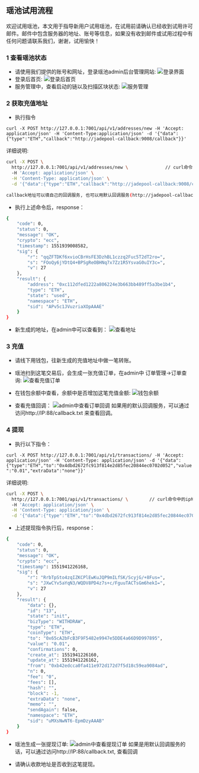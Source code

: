 
## 瑶池试用流程
欢迎试用瑶池，本文用于指导新用户试用瑶池，在试用前请确认已经收到试用许可邮件。邮件中包含服务器的地址、账号等信息，如果没有收到邮件或试用过程中有任何问题请联系我们，谢谢，试用愉快！


### 1 查看瑶池状态

- 请使用我们提供的账号和网址，登录瑶池admin后台管理网站:
![登录界面](https://ws2.sinaimg.cn/large/006tKfTcgy1g0u7316iqej31lo0u0n0m.jpg)
- 登录后首页:
![登录后首页](https://ws4.sinaimg.cn/large/006tKfTcgy1g0u7460da4j31of0u0jwr.jpg)
- 服务管理中，查看启动的链以及扫描区块状态:
![服务管理](https://ws3.sinaimg.cn/large/006tKfTcgy1g0u70z7bb7j31rm0u0tfe.jpg)

### 2 获取充值地址
- 执行指令

`curl -X POST http://127.0.0.1:7001/api/v1/addresses/new -H 'Accept: application/json' -H 'Content-Type:application/json' -d '{"data":{"type":"ETH","callback":"http://jadepool-callback:9008/callback"}}'`

详细说明:
```bash
curl -X POST \
  http://127.0.0.1:7001/api/v1/addresses/new \              // curl命令中的ip地址替换成瑶池服务器的IP，端口号和path部分不变
  -H 'Accept: application/json' \
  -H 'Content-Type: application/json' \
  -d '{"data":{"type":"ETH","callback":"http://jadepool-callback:9008/callback"}}'      // type: 指定币种
                                                                                        // callback: 回调地址
callback地址可以填自己的回调服务, 也可以用默认回调服务(http://jadepool-callback:9008/callback)；用默认的回调服务，可以通过http://IP:88/callback.txt 来查看callback的内容。
```

- 执行上述命令后，response：
```bash
{
	"code": 0,
	"status": 0,
	"message": "OK",
	"crypto": "ecc",
	"timestamp": 1551939008582,
	"sig": {
		"r": "qqZFTDKf6xvioCBrHsFE3DzhBL1czzq2Fuc5T2dT2ro=",
		"s": "FOoQy6jYDtQ4+BPSgReOBHNq7x7Zz1R5YsvaG0uIY3c=",
		"v": 27
	},
	"result": {
		"address": "0xc112dfed1222a806224e3b663bb489ff5a3be1b4",                               // 新生成的充值地址
		"type": "ETH",
		"state": "used",
		"namespace": "ETH",
		"sid": "APv5c1JVuzriaXOpAAAE"
	}
}
```
- 新生成的地址，在admin中可以查看到：
![查看地址](https://ws4.sinaimg.cn/large/006tKfTcgy1g0u7akzgfzj31pn0u044g.jpg)

### 3 充值
- 请线下用钱包，往新生成的充值地址中做一笔转账。
- 瑶池扫到这笔交易后，会生成一张充值订单，在admin中 订单管理->订单查询:
![查看充值订单](https://ws4.sinaimg.cn/large/006tKfTcgy1g0u80pggr6j31l40u07bn.jpg)
- 在钱包余额中查看，余额中是否增加这笔充值金额:
![钱包余额](https://ws1.sinaimg.cn/large/006tKfTcgy1g0u7xntufoj31jt0u0gs0.jpg)

- 查看充值回调：
![admin中查看订单回调](https://ws1.sinaimg.cn/large/006tKfTcgy1g0u85fa4s7j31oc0u0k4y.jpg)
如果用的默认回调服务，可以通过访问http://IP:88/callback.txt 来查看回调。

### 4 提现

- 执行以下指令：

`curl -X POST http://127.0.0.1:7001/api/v1/transactions/ -H 'Accept: application/json' -H 'Content-Type: application/json' -d '{"data":{"type":"ETH","to":"0x4dbd2672fc913f814e2d85fec20844ec0702d052","value":"0.01","extraData":"none"}}'`

详细说明:
```bash
curl -X POST \
  http://127.0.0.1:7001/api/v1/transactions/ \        // curl命令中的ip地址替换成瑶池服务器的IP，端口号和path部分不变
  -H 'Accept: application/json' \
  -H 'Content-Type: application/json' \
  -d '{"data":{"type":"ETH","to":"0x4dbd2672fc913f814e2d85fec20844ec0702d052","value":"0.01","extraData":"none"}}'     // type: 指定币种;to: 提现到的地址;  value: 提现金额;
```

- 上述提现指令执行后，response：
```bash
{
	"code": 0,
	"status": 0,
	"message": "OK",
	"crypto": "ecc",
	"timestamp": 1551941226168,
	"sig": {
		"r": "RrbTpSto4zqIZKCPlEwKuJQP9mILfSK/ScyjG/+8Fus=",
		"s": "JXwCYv5aYqN3/WQDV8PD4z7s+c/FguuTACTsGm6hekI=",
		"v": 27
	},
	"result": {
		"data": {},
		"id": "13",                                                               // 生成的提现单号
		"state": "init",
		"bizType": "WITHDRAW",
		"type": "ETH",
		"coinType": "ETH",
		"to": "0x65cA2bFcB3F9F5482e9947e5DDE4a66D9D997895",
		"value": "0.01",
		"confirmations": 0,
		"create_at": 1551941226160,
		"update_at": 1551941226162,
		"from": "0xb42edcca0fa411e972d172d7f5d18c59ea9084ad",
		"n": 0,
		"fee": "0",
		"fees": [],
		"hash": "",
		"block": -1,
		"extraData": "none",
		"memo": "",
		"sendAgain": false,
		"namespace": "ETH",
		"sid": "uMXsNwNT6-EpmDzyAAAB"
	}
}
```

- 瑶池生成一张提现订单:
![admin中查看提现订单](https://ws3.sinaimg.cn/large/006tKfTcgy1g0u8e8xseaj31jj0u0qes.jpg)
如果是用默认回调服务的话，可以通过访问http://IP:88/callback.txt, 查看回调

- 请确认收款地址是否收到这笔提现。